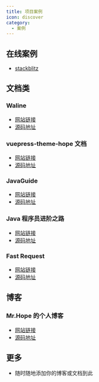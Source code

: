 ```yaml
---
title: 项目案例
icon: discover
category:
  - 案例
---
```


## 在线案例

- [stackblitz](https://stackblitz.com/fork/vuepress-theme-hope)

## 文档类

### Waline

- [网站链接][waline]
- [源码地址](https://github.com/walinejs/waline)

### vuepress-theme-hope 文档

- [网站链接][vuepress-theme-hope]
- [源码地址](https://github.com/vuepress-theme-hope/vuepress-theme-hope/tree/main/docs/theme)

### JavaGuide

- [网站链接][java-guide]
- [源码地址](https://github.com/Snailclimb/JavaGuide)

### Java 程序员进阶之路

- [网站链接][to-be-better-javaer]
- [源码地址](https://github.com/itwanger/toBeBetterJavaer)

### Fast Request

- [网站链接][fast-request]
- [源码地址](https://github.com/dromara/fast-request)

## 博客

### Mr.Hope 的个人博客

- [网站链接](https://mrhope.site)
- [源码地址](https://github.com/Mister-Hope/Mister-Hope.github.io)

## 更多

- 随时随地添加你的博客或文档到此

[vuepress-theme-hope]: https://vuepress-theme-hope.github.io/v2/
[hope-studio]: https://hope-studio.innenu.com
[waline]: https://waline.js.org
[java-guide]: https://javaguide.cn/
[to-be-better-javaer]: https://tobebetterjavaer.com/
[fast-request]: https://dromara.org/fast-request/
